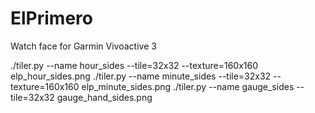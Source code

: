 # ElPrimero
Watch face for Garmin Vivoactive 3




./tiler.py --name hour_sides   --tile=32x32 --texture=160x160 elp_hour_sides.png
./tiler.py --name minute_sides --tile=32x32 --texture=160x160 elp_minute_sides.png 
./tiler.py --name gauge_sides  --tile=32x32  gauge_hand_sides.png 
